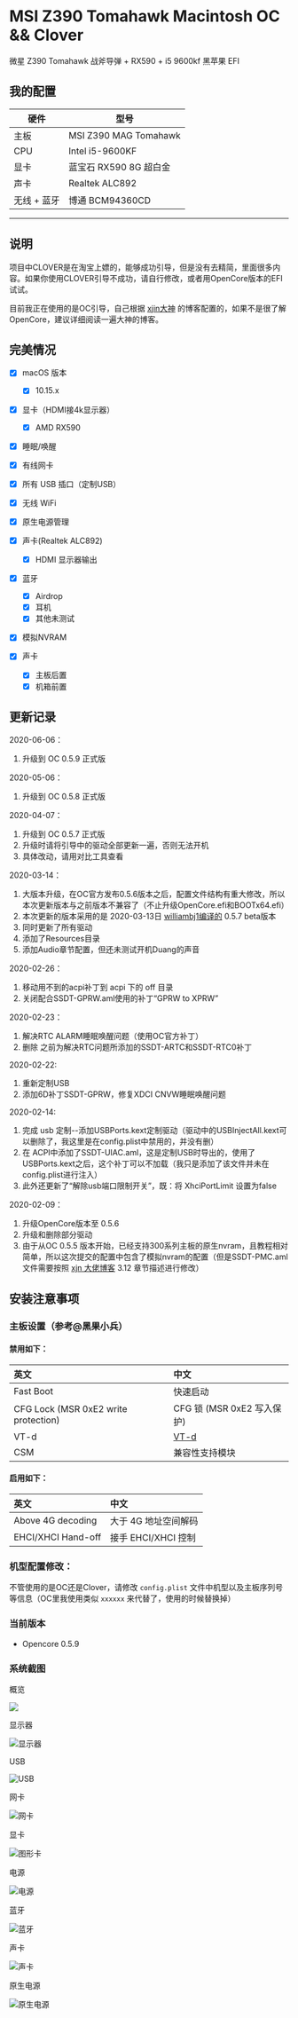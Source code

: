 # MSI Z390 Tomahawk Macintosh OC && Clover



微星 Z390 Tomahawk 战斧导弹 + RX590 + i5 9600kf  黑苹果 EFI 


## 我的配置

| 硬件        | 型号                   |
| ----------- | ---------------------- |
| 主板        | MSI Z390 MAG Tomahawk  |
| CPU         | Intel i5-9600KF        |
| 显卡        | 蓝宝石 RX590 8G 超白金 |
| 声卡        | Realtek ALC892         |
| 无线 + 蓝牙 | 博通 BCM94360CD        |

---

## 说明

项目中CLOVER是在淘宝上嫖的，能够成功引导，但是没有去精简，里面很多内容。如果你使用CLOVER引导不成功，请自行修改，或者用OpenCore版本的EFI试试。

目前我正在使用的是OC引导，自己根据 [xjin大神](https://blog.xjn819.com/?p=543) 的博客配置的，如果不是很了解OpenCore，建议详细阅读一遍大神的博客。

## 完美情况

- [x] macOS 版本
  - [x] 10.15.x
- [x] 显卡（HDMI接4k显示器）
  - [x] AMD RX590 
- [x] 睡眠/唤醒
- [x] 有线网卡
- [x] 所有 USB 插口（定制USB）
- [x] 无线 WiFi
- [x] 原生电源管理
- [x] 声卡(Realtek ALC892)
  - [x] HDMI 显示器输出
- [x] 蓝牙
  - [x] Airdrop
  - [x] 耳机
  - [x] 其他未测试
- [x] 模拟NVRAM

- [x] 声卡
  - [x] 主板后置
  - [x] 机箱前置

## 更新记录

2020-06-06：

1. 升级到 OC 0.5.9 正式版

2020-05-06：

1. 升级到 OC 0.5.8 正式版

2020-04-07：

1. 升级到 OC 0.5.7 正式版
2. 升级时请将引导中的驱动全部更新一遍，否则无法开机
3. 具体改动，请用对比工具查看

2020-03-14：

1. 大版本升级，在OC官方发布0.5.6版本之后，配置文件结构有重大修改，所以本次更新版本与之前版本不兼容了（不止升级OpenCore.efi和BOOTx64.efi）
2. 本次更新的版本采用的是 2020-03-13日  [williambj1编译的](https://github.com/williambj1/OpenCore-Factory/releases) 0.5.7 beta版本
3. 同时更新了所有驱动
4. 添加了Resources目录
5. 添加Audio章节配置，但还未测试开机Duang的声音

2020-02-26：

1. 移动用不到的acpi补丁到 acpi 下的 off 目录
2. 关闭配合SSDT-GPRW.aml使用的补丁“GPRW to XPRW”

2020-02-23：

1. 解决RTC ALARM睡眠唤醒问题（使用OC官方补丁）
2. 删除 之前为解决RTC问题所添加的SSDT-ARTC和SSDT-RTC0补丁

2020-02-22:

1. 重新定制USB
3. 添加6D补丁SSDT-GPRW，修复XDCI CNVW睡眠唤醒问题

2020-02-14:

1. 完成 usb 定制--添加USBPorts.kext定制驱动（驱动中的USBInjectAll.kext可以删除了，我这里是在config.plist中禁用的，并没有删）
2. 在 ACPI中添加了SSDT-UIAC.aml，这是定制USB时导出的，使用了USBPorts.kext之后，这个补丁可以不加载（我只是添加了该文件并未在config.plist进行注入）
3. 此外还更新了“解除usb端口限制开关”，既：将 XhciPortLimit 设置为false

2020-02-09：

1. 升级OpenCore版本至 0.5.6
2. 升级和删除部分驱动
3. 由于从OC 0.5.5 版本开始，已经支持300系列主板的原生nvram，且教程相对简单，所以这次提交的配置中包含了模拟nvram的配置（但是SSDT-PMC.aml文件需要按照 [xjn 大佬博客](https://blog.xjn819.com/?p=543) 3.12 章节描述进行修改）

## 安装注意事项

### 主板设置（参考@黑果小兵）

#### 禁用如下：

| 英文                                 | 中文                                                     |
| :----------------------------------- | :------------------------------------------------------- |
| Fast Boot                            | 快速启动                                                 |
| CFG Lock (MSR 0xE2 write protection) | CFG 锁 (MSR 0xE2 写入保护)                               |
| VT-d                                 | [VT-d](https://zhidao.baidu.com/question/495526512.html) |
| CSM                                  | 兼容性支持模块                                           |

#### 启用如下：

| 英文               | 中文                 |
| :----------------- | :------------------- |
| Above 4G decoding  | 大于 4G 地址空间解码 |
| EHCI/XHCI Hand-off | 接手 EHCI/XHCI 控制  |

### 机型配置修改：

不管使用的是OC还是Clover，请修改 `config.plist` 文件中机型以及主板序列号等信息（OC里我使用类似 `xxxxxx` 来代替了，使用的时候替换掉）

### 当前版本

- Opencore 0.5.9



### 系统截图

概览

![](https://raw.githubusercontent.com/eamonzzz/my-picture-bed/master/blog-images20200209112343.png)

显示器

![显示器](https://raw.githubusercontent.com/eamonzzz/my-picture-bed/master/blog-images20200209112501.png)

USB

![USB](https://raw.githubusercontent.com/eamonzzz/my-picture-bed/master/blog-images20200209112602.png)

网卡

![网卡](https://raw.githubusercontent.com/eamonzzz/my-picture-bed/master/blog-images20200209112640.png)

显卡

![图形卡](https://raw.githubusercontent.com/eamonzzz/my-picture-bed/master/blog-images20200209112717.png)

电源

![电源](https://raw.githubusercontent.com/eamonzzz/my-picture-bed/master/blog-images20200209112832.png)

蓝牙

![蓝牙](https://raw.githubusercontent.com/eamonzzz/my-picture-bed/master/blog-images20200209112903.png)

声卡

![声卡](https://raw.githubusercontent.com/eamonzzz/my-picture-bed/master/blog-images20200209112944.png)

原生电源

![原生电源](https://raw.githubusercontent.com/eamonzzz/my-picture-bed/master/blog-images20200209114100.png)

